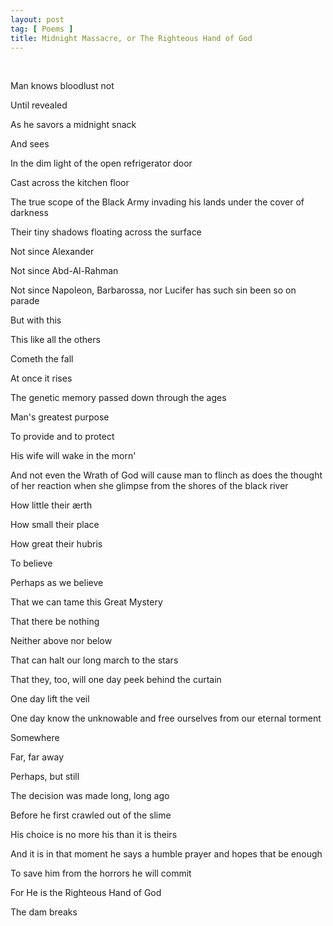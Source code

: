 ```yaml
---
layout: post
tag: [ Poems ]
title: Midnight Massacre, or The Righteous Hand of God
---
```


<br/>

Man knows bloodlust not

Until revealed

As he savors a midnight snack

And sees

In the dim light of the open refrigerator door

Cast across the kitchen floor

The true scope of the Black Army invading his lands under the cover of darkness

Their tiny shadows floating across the surface 

Not since Alexander

Not since Abd-Al-Rahman

Not since Napoleon, Barbarossa, nor Lucifer has such sin been so on parade

But with this

This like all the others

Cometh the fall

At once it rises

The genetic memory passed down through the ages

Man's greatest purpose

To provide and to protect

His wife will wake in the morn'

And not even the Wrath of God will cause man to flinch as does the thought of her reaction when she glimpse from the shores of the black river

How little their ærth

How small their place

How great their hubris

To believe

Perhaps as we believe

That we can tame this Great Mystery

That there be nothing

Neither above nor below

That can halt our long march to the stars

That they, too, will one day peek behind the curtain

One day lift the veil

One day know the unknowable and free ourselves from our eternal torment

Somewhere

Far, far away

Perhaps, but still

The decision was made long, long ago

Before he first crawled out of the slime

His choice is no more his than it is theirs

And it is in that moment he says a humble prayer and hopes that be enough

To save him from the horrors he will commit

For He is the Righteous Hand of God

The dam breaks

<br/>
